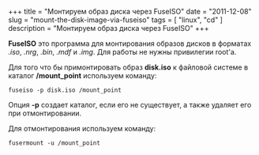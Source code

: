 +++
title = "Монтируем образ диска через FuseISO"
date = "2011-12-08"
slug = "mount-the-disk-image-via-fuseiso"
tags = [ "linux", "cd" ]
description = "Монтируем образ диска через FuseISO"
+++

**FuseISO** это программа для монтирования образов дисков в форматах *.iso*, *.nrg*, *.bin*, *.mdf* и *.img*. Для работы не нужны привилегии root'а.

Для того что бы примонтировать образ **disk.iso** к файловой системе в каталог **/mount_point** используем команду:

```
fuseiso -p disk.iso /mount_point
```

Опция **-p** создает каталог, если его не существует, а также удаляет его при отмонтировании.

Для отмонтирования используем команду:

```
fusermount -u /mount_point
```
